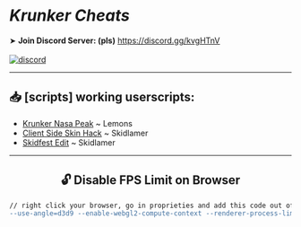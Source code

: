 # ***Krunker Cheats***

<!-- <p align="center">
<img align="center" alt="working-status" src="https://img.shields.io/badge/-cheats%20working-00ff00?logo=v&logoColor=white&style=for-the-badge"></img>
<img align="center" alt="working-status" src="https://img.shields.io/badge/-hack%20not%20avaiable-ff0000?logo=nutanix&style=for-the-badge"></img>
</p> -->

<p align="center">

➤ **Join Discord Server: (pls)**
https://discord.gg/kvgHTnV <br> <br>
<a href="https://discord.gg/kvgHTnV"><img align="center" alt="discord" src="https://img.shields.io/discord/680426147565404165?label=discord%20server&style=for-the-badge"></a>

<!-- |   | Script | Extension | Client |
| :-: | :-: | :-: | :-: |
| Avaiable | ❌ | ❌ | ❌ |
| Updated | ❌ | ❌ | ❌ |
| ESP | ❌ | ❌ | ❌ |
| NameTags | ❌ | ❌ | ❌ |
| AimBot | ❌ | ❌ | ❌ |
| Detected (Patched) | ✅ | ✅ | ✅ | -->

___________________________________________

## 📥 [scripts] working userscripts:

- [Krunker Nasa Peak](https://github.com/AnonHexo/Krunker/raw/master/js/nasa_peak.user.js) ~ Lemons
- [Client Side Skin Hack](https://github.com/AnonHexo/Krunker/raw/master/js/skin_hack.user.js) ~ Skidlamer 
- [Skidfest Edit](https://github.com/AnonHexo/Krunker/raw/master/js/skidfest_edit.user.js) ~ Skidlamer
___________________________________________

<!-- ## 📥 [extension] Dogeware - How to Install: -->

<!-- - **Download the latest extension files from
- **Extract the zip file with any software**
- **Go on your extension page of your browser (usually chrome://extension)** <br>
- **Turn on developer mode (in the top right)** <br>
- **Now click on "Upload Unpacked extension" and select the folder that you extracted before**
- **Then go on krunker.io and make sure that the extension is loaded correctly; then enter in any game and enjoy the hacks 😉. <br> (remember to use cheats only in privates matches)** <br>
- full credits to skidlamer -->
<!-- ___________________________________________ -->

<!-- ## 📥 [client] How to Install: -->

<!-- - **Install any usescript manager extension. (<a href="https://chrome.google.com/webstore/detail/tampermonkey/dhdgffkkebhmkfjojejmpbldmpobfkfo?hl=en"> Tampermonkey</a> / <a href="https://chrome.google.com/webstore/detail/violentmonkey/jinjaccalgkegednnccohejagnlnfdag?hl=en">Violentmonkey</a>)**<br>
- **Click <a href="https://github.com/AnonHexo/Krunker/raw/master/script/script.user.js">here</a> and then click on "Install".** <br>
- **Then go on krunker.io and make sure that the script load correctly; then enter in a game and enjoy 😉.** <br> -->
<!-- ___________________________________________ -->

<div align="center">

## 🔓 Disable FPS Limit on Browser

```diff
// right click your browser, go in proprieties and add this code out of the quotations mark (")
--use-angle=d3d9 --enable-webgl2-compute-context --renderer-process-limit=100 --max-active-webgl-contexts=100 --disable-frame-rate-limit
```
</div>
